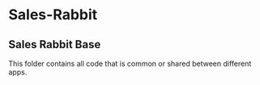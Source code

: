 Sales-Rabbit
============
Sales Rabbit Base
----------
This folder contains all code that is common or shared between different apps.